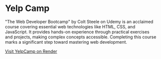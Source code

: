 # Yelp Camp

"The Web Developer Bootcamp" by Colt Steele on Udemy is an acclaimed course covering essential web technologies like HTML, CSS, and JavaScript. It provides hands-on experience through practical exercises and projects, making complex concepts accessible. Completing this course marks a significant step toward mastering web development.

[Visit YelpCamp on Render](https://yelp-camp-fdv1.onrender.com/)
